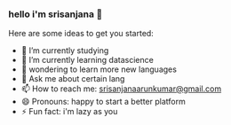 ### hello i'm srisanjana 👋

<!--
**sriee19/sriee19** is a ✨ _special_ ✨ repository because its `README.md` (this file) appears on your GitHub profile.
-->
Here are some ideas to get you started:

- 🔭 I’m currently studying
- 🌱 I’m currently learning datascience
- 🤔 wondering to learn more new languages
- 💬 Ask me about certain lang
- 📫 How to reach me: srisanjanaarunkumar@gmail.com
- 😄 Pronouns: happy to start a better platform
- ⚡ Fun fact: i'm lazy as you 

